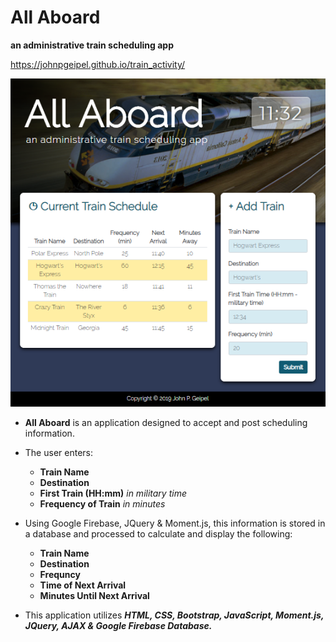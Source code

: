 # All Aboard
**an administrative train scheduling app**

https://johnpgeipel.github.io/train_activity/

![train_activity_capture](assets/images/Capture.PNG)


 - **All Aboard** is an application designed to accept and post scheduling information.
 
 - The user enters:
    - **Train Name**
    - **Destination**
    - **First Train (HH:mm)** *in military time*
    - **Frequency of Train** *in minutes*
    
- Using Google Firebase, JQuery & Moment.js, this information is stored in a database and processed to calculate and display the following:
    - **Train Name**
    - **Destination**
    - **Frequncy**
    - **Time of Next Arrival**
    - **Minutes Until Next Arrival**
    
- This application utilizes ***HTML, CSS, Bootstrap, JavaScript, Moment.js, JQuery, AJAX & Google Firebase Database.***
